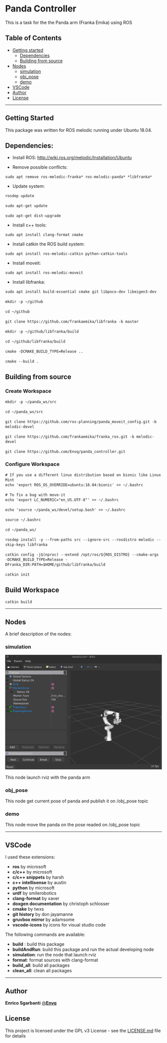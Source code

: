 # Panda Controller

This is a task for the the Panda arm (Franka Emika) using ROS



## Table of Contents

* [Getting started](#getting-started)
  * [Dependencies](#dependencies)
  * [Building from source](#building-from-source)
* [Nodes](#nodes)
  * [simulation](#simulation)
  * [obj_pose](#obj_pose)
  * [demo](#demo)
* [VSCode](#vscode)
* [Author](#author)
* [License](#license)



---
## Getting Started

This package was written for ROS melodic running under Ubuntu 18.04.



## Dependencies:

- Install ROS:
http://wiki.ros.org/melodic/Installation/Ubuntu


- Remove possible conflicts: 
~~~
sudo apt remove ros-melodic-franka* ros-melodic-panda* *libfranka*
~~~


- Update system:
~~~
rosdep update

sudo apt-get update

sudo apt-get dist-upgrade
~~~


- Install c++ tools:
~~~
sudo apt install clang-format cmake
~~~


- Install catkin the ROS build system:
~~~
sudo apt install ros-melodic-catkin python-catkin-tools
~~~


- Install moveit:
~~~
sudo apt install ros-melodic-moveit
~~~


- Install libfranka:
~~~
sudo apt install build-essential cmake git libpoco-dev libeigen3-dev

mkdir -p ~/github

cd ~/github

git clone https://github.com/frankaemika/libfranka -b master

mkdir -p ~/github/libfranka/build

cd ~/github/libfranka/build

cmake -DCMAKE_BUILD_TYPE=Release ..

cmake --build .
~~~



## Building from source

### Create Workspace
~~~
mkdir -p ~/panda_ws/src

cd ~/panda_ws/src

git clone https://github.com/ros-planning/panda_moveit_config.git -b melodic-devel

git clone https://github.com/frankaemika/franka_ros.git -b melodic-devel

git clone https://github.com/Envq/panda_controller.git
~~~


### Configure Workspace
~~~
# If you use a different linux distribution based on bionic like Linux Mint
echo 'export ROS_OS_OVERRIDE=ubuntu:18.04:bionic' >> ~/.bashrc

# To fix a bug with move-it
echo 'export LC_NUMERIC="en_US.UTF-8"' >> ~/.bashrc

echo 'source ~/panda_ws/devel/setup.bash' >> ~/.bashrc

source ~/.bashrc

cd ~/panda_ws/

rosdep install -y --from-paths src --ignore-src --rosdistro melodic --skip-keys libfranka

catkin config -j$(nproc) --extend /opt/ros/${ROS_DISTRO} --cmake-args -DCMAKE_BUILD_TYPE=Release -DFranka_DIR:PATH=$HOME/github/libfranka/build

catkin init
~~~


## Build Workspace
~~~
catkin build
~~~



---
## Nodes
A brief description of the nodes:

 ### **simulation**
![simulation](screenshot/simulation.png?raw=true "simulation")

This node launch rviz with the panda arm

 ### **obj_pose**

This node get current pose of panda and publish it on /obj_pose topic

 ### **demo**

This node move the panda on the pose readed on /obj_pose topic


---
## VSCode
I used these extensions:
- **ros** by microsoft
- **c/c++** by microsoft
- **c/c++ snippets** by harsh
- **c++ intellisense** by austin
- **python** by microsoft
- **urdf** by smilerobotics
- **clang-format** by xaver
- **doxgen documentation** by christoph schlosser
- **cmake** by twxs
- **git history** by don jayamanne
- **gruvbox mirror** by adamsome
- **vscode-icons** by icons for visual studio code


The following commands are available:
- **build** : build this package
- **buildAndRun**: build this package and run the actual developing node
- **simulation**: run the node that launch rviz
- **format**: format sources with clang-format
- **build_all**: build all packages
- **clean_all**: clean all packages


---
## Author

**Enrico Sgarbanti** [@**Envq**](https://github.com/Envq)


## License

This project is licensed under the GPL v3 License - see the [LICENSE.md](LICENSE.md) file for details